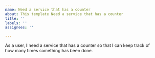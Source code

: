 ```yaml
---
name: Need a service that has a counter
about: This template Need a service that has a counter
title: ''
labels: ''
assignees: ''

---
```


As a user, I need a service that has a counter so that I can keep track of how many times something has been done.
